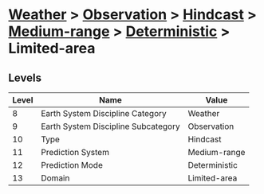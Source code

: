 # [Weather](../../../../..) > [Observation](../../../..) > [Hindcast](../../..) > [Medium-range](../..) > [Deterministic](..) > Limited-area

## Levels

| Level | Name | Value |
|-----|-----|-----|
| 8 | Earth System Discipline Category | Weather |
| 9 | Earth System Discipline Subcategory | Observation |
| 10 | Type | Hindcast |
| 11 | Prediction System | Medium-range |
| 12 | Prediction Mode | Deterministic |
| 13 | Domain | Limited-area |
